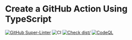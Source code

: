# Create a GitHub Action Using TypeScript

[![GitHub Super-Linter](https://github.com/qawatake/runcache/actions/workflows/linter.yml/badge.svg)](https://github.com/super-linter/super-linter)
![CI](https://github.com/qawatake/runcache/actions/workflows/ci.yml/badge.svg)
[![Check dist/](https://github.com/qawatake/runcache/actions/workflows/check-dist.yml/badge.svg)](https://github.com/qawatake/runcache/actions/workflows/check-dist.yml)
[![CodeQL](https://github.com/qawatake/runcache/actions/workflows/codeql-analysis.yml/badge.svg)](https://github.com/qawatake/runcache/actions/workflows/codeql-analysis.yml)
